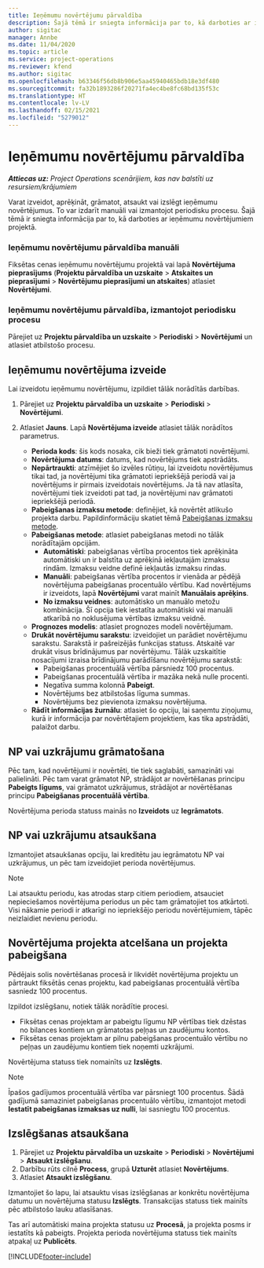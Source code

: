```yaml
---
title: Ieņēmumu novērtējumu pārvaldība
description: Šajā tēmā ir sniegta informācija par to, kā darboties ar ieņēmumu novērtējumiem projektā.
author: sigitac
manager: Annbe
ms.date: 11/04/2020
ms.topic: article
ms.service: project-operations
ms.reviewer: kfend
ms.author: sigitac
ms.openlocfilehash: b63346f56db8b906e5aa45940465bdb18e3df480
ms.sourcegitcommit: fa32b1893286f20271fa4ec4be8fc68bd135f53c
ms.translationtype: HT
ms.contentlocale: lv-LV
ms.lasthandoff: 02/15/2021
ms.locfileid: "5279012"
---
```

# <a name="manage-revenue-estimates"></a>Ieņēmumu novērtējumu pārvaldība

_**Attiecas uz:** Project Operations scenārijiem, kas nav balstīti uz resursiem/krājumiem_

Varat izveidot, aprēķināt, grāmatot, atsaukt vai izslēgt ieņēmumu novērtējumus. To var izdarīt manuāli vai izmantojot periodisku procesu. Šajā tēmā ir sniegta informācija par to, kā darboties ar ieņēmumu novērtējumiem projektā.

### <a name="manage-revenue-estimates-manually"></a>Ieņēmumu novērtējumu pārvaldība manuāli

Fiksētas cenas ieņēmumu novērtējumu projektā vai lapā **Novērtējuma pieprasījums** (**Projektu pārvaldība un uzskaite** > **Atskaites un pieprasījumi** > **Novērtējumu pieprasījumi un atskaites**) atlasiet **Novērtējumi**.

### <a name="manage-revenue-estimates-using-a-periodic-process"></a>Ieņēmumu novērtējumu pārvaldība, izmantojot periodisku procesu

Pārejiet uz **Projektu pārvaldība un uzskaite** > **Periodiski** > **Novērtējumi** un atlasiet atbilstošo procesu.

## <a name="create-a-revenue-estimate"></a>Ieņēmumu novērtējuma izveide

Lai izveidotu ieņēmumu novērtējumu, izpildiet tālāk norādītās darbības. 

1. Pārejiet uz **Projektu pārvaldība un uzskaite** > **Periodiski** > **Novērtējumi**.
2. Atlasiet **Jauns**. Lapā **Novērtējuma izveide** atlasiet tālāk norādītos parametrus.

   - **Perioda kods**: šis kods nosaka, cik bieži tiek grāmatoti novērtējumi.
   - **Novērtējuma datums**: datums, kad novērtējums tiek apstrādāts.
   - **Nepārtraukti**: atzīmējiet šo izvēles rūtiņu, lai izveidotu novērtējumus tikai tad, ja novērtējumi tika grāmatoti iepriekšējā periodā vai ja novērtējums ir pirmais izveidotais novērtējums. Ja tā nav atlasīta, novērtējumi tiek izveidoti pat tad, ja novērtējumi nav grāmatoti iepriekšējā periodā.
   - **Pabeigšanas izmaksu metode**: definējiet, kā novērtēt atlikušo projekta darbu. Papildinformāciju skatiet tēmā [Pabeigšanas izmaksu metode](cost-complete-methods.md).
   - **Pabeigšanas metode**: atlasiet pabeigšanas metodi no tālāk norādītajām opcijām.
     - **Automātiski**: pabeigšanas vērtība procentos tiek aprēķināta automātiski un ir balstīta uz aprēķinā iekļautajām izmaksu rindām. Izmaksu veidne definē iekļautās izmaksu rindas.
     - **Manuāli**: pabeigšanas vērtība procentos ir vienāda ar pēdējā novērtējuma pabeigšanas procentuālo vērtību. Kad novērtējums ir izveidots, lapā **Novērtējumi** varat mainīt **Manuālais aprēķins**.
     - **No izmaksu veidnes**: automātisko un manuālo metožu kombinācija. Šī opcija tiek iestatīta automātiski vai manuāli atkarībā no noklusējuma vērtības izmaksu veidnē.
   - **Prognozes modelis**: atlasiet prognozes modeli novērtējumam.
   - **Drukāt novērtējumu sarakstu**: izveidojiet un parādiet novērtējumu sarakstu. Sarakstā ir pašreizējās funkcijas statuss. Atskaitē var drukāt visus brīdinājumus par novērtējumu. Tālāk uzskaitītie nosacījumi izraisa brīdinājumu parādīšanu novērtējumu sarakstā:
     - Pabeigšanas procentuālā vērtība pārsniedz 100 procentus.
     - Pabeigšanas procentuālā vērtība ir mazāka nekā nulle procenti.
     - Negatīva summa kolonnā **Pabeigt**.
     - Novērtējums bez atbilstošas līguma summas.
     - Novērtējums bez pievienota izmaksu novērtējuma.
   - **Rādīt informācijas žurnālu**: atlasiet šo opciju, lai saņemtu ziņojumu, kurā ir informācija par novērtētajiem projektiem, kas tika apstrādāti, palaižot darbu.


## <a name="post-wip-or-accruals"></a>NP vai uzkrājumu grāmatošana

Pēc tam, kad novērtējumi ir novērtēti, tie tiek saglabāti, samazināti vai palielināti. Pēc tam varat grāmatot NP, strādājot ar novērtēšanas principu **Pabeigts līgums**, vai grāmatot uzkrājumus, strādājot ar novērtēšanas principu **Pabeigšanas procentuālā vērtība**.
  
Novērtējuma perioda statuss mainās no **Izveidots** uz **Iegrāmatots**.

## <a name="reverse-wip-or-accruals"></a>NP vai uzkrājumu atsaukšana

Izmantojiet atsaukšanas opciju, lai kreditētu jau iegrāmatotu NP vai uzkrājumus, un pēc tam izveidojiet perioda novērtējumus.

> [!NOTE]
> Lai atsauktu periodu, kas atrodas starp citiem periodiem, atsauciet nepieciešamos novērtējuma periodus un pēc tam grāmatojiet tos atkārtoti. Visi nākamie periodi ir atkarīgi no iepriekšējo periodu novērtējumiem, tāpēc neizlaidiet nevienu periodu.

## <a name="eliminate-the-estimate-project-and-finish-the-project"></a>Novērtējuma projekta atcelšana un projekta pabeigšana

Pēdējais solis novērtēšanas procesā ir likvidēt novērtējuma projektu un pārtraukt fiksētās cenas projektu, kad pabeigšanas procentuālā vērtība sasniedz 100 procentus.

Izpildot izslēgšanu, notiek tālāk norādītie procesi.

- Fiksētas cenas projektam ar pabeigtu līgumu NP vērtības tiek dzēstas no bilances kontiem un grāmatotas peļņas un zaudējumu kontos.
- Fiksētas cenas projektam ar pilnu pabeigšanas procentuālo vērtību no peļņas un zaudējumu kontiem tiek noņemti uzkrājumi.

Novērtējuma statuss tiek nomainīts uz **Izslēgts**.

> [!NOTE]
> Īpašos gadījumos procentuālā vērtība var pārsniegt 100 procentus. Šādā gadījumā samaziniet pabeigšanas procentuālo vērtību, izmantojot metodi **Iestatīt pabeigšanas izmaksas uz nulli**, lai sasniegtu 100 procentus.

## <a name="reverse-elimination"></a>Izslēgšanas atsaukšana

1. Pārejiet uz **Projektu pārvaldība un uzskaite** > **Periodiski** > **Novērtējumi** > **Atsaukt izslēgšanu**. 
2. Darbību rūts cilnē **Process**, grupā **Uzturēt** atlasiet **Novērtējums**. 
3. Atlasiet **Atsaukt izslēgšanu**.

Izmantojiet šo lapu, lai atsauktu visas izslēgšanas ar konkrētu novērtējuma datumu un novērtējuma statusu **Izslēgts**. Transakcijas statuss tiek mainīts pēc atbilstošo lauku atlasīšanas.

Tas arī automātiski maina projekta statusu uz **Procesā**, ja projekta posms ir iestatīts kā pabeigts. Projekta perioda novērtējuma statuss tiek mainīts atpakaļ uz **Publicēts**.


[!INCLUDE[footer-include](../includes/footer-banner.md)]